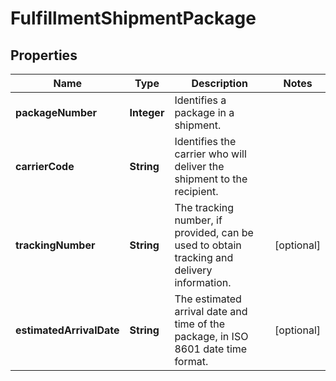 
# FulfillmentShipmentPackage

## Properties
Name | Type | Description | Notes
------------ | ------------- | ------------- | -------------
**packageNumber** | **Integer** | Identifies a package in a shipment. | 
**carrierCode** | **String** | Identifies the carrier who will deliver the shipment to the recipient. | 
**trackingNumber** | **String** | The tracking number, if provided, can be used to obtain tracking and delivery information. |  [optional]
**estimatedArrivalDate** | **String** | The estimated arrival date and time of the package, in ISO 8601 date time format. |  [optional]



